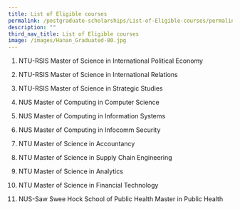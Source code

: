 ```yaml
---
title: List of Eligible courses
permalink: /postgraduate-scholarships/List-of-Eligible-courses/permalink
description: ""
third_nav_title: List of Eligible courses
image: /images/Hanan_Graduated-80.jpg
---
```



1. NTU-RSIS Master of Science in
 International Political Economy
 
4. NTU-RSIS Master of Science in
International Relations
 
7. NTU-RSIS Master of Science in Strategic Studies

1. NUS Master of Computing in Computer Science
2. NUS Master of Computing in Information Systems
3. NUS Master of Computing in Infocomm Security
4. NTU Master of Science in Accountancy
5. NTU Master of Science in Supply Chain Engineering
6. NTU Master of Science in Analytics
7. NTU Master of Science in Financial Technology
8. NUS-Saw Swee Hock School of Public Health Master in Public Health